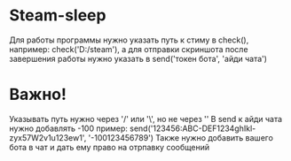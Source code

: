 # Steam-sleep

Для работы программы нужно указать путь к стиму в check(), например: check('D:/steam'), а для отправки скриншота после завершения работы нужно указать в send('токен бота', 'айди чата')

# Важно!
Указывать путь нужно через '/' или '\\', но не через '\'
В send к айди чата нужно добавлять -100 пример: send('123456:ABC-DEF1234ghIkl-zyx57W2v1u123ew1', '-100123456789')
Также нужно добавить вашего бота в чат и дать ему право на отрпавку сообщений
